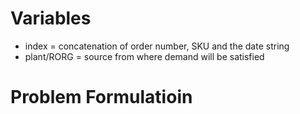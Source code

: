 # Variables
- index = concatenation of order number, SKU and the date string
- plant/RORG = source from where demand will be satisfied

# Problem Formulatioin